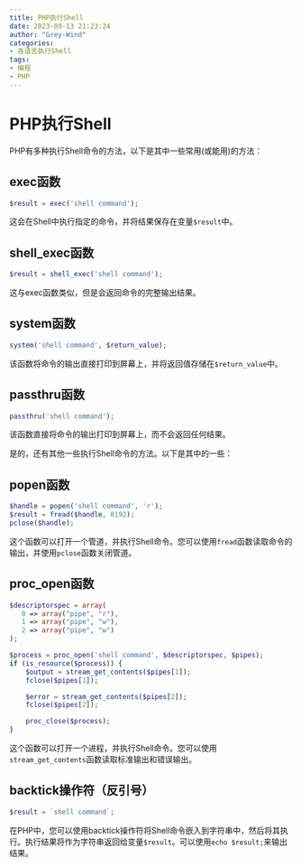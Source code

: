 ```yaml
---
title: PHP执行Shell
date: 2023-09-13 21:23:24
author: "Grey-Wind"
categories:
- 各语言执行Shell
tags:
- 编程
- PHP
---
```


# PHP执行Shell

PHP有多种执行Shell命令的方法，以下是其中一些常用(或能用)的方法：

## exec函数

```php
$result = exec('shell command');
```
这会在Shell中执行指定的命令，并将结果保存在变量`$result`中。

## shell_exec函数

```php
$result = shell_exec('shell command');
```
这与exec函数类似，但是会返回命令的完整输出结果。

## system函数

```php
system('shell command', $return_value);
```
该函数将命令的输出直接打印到屏幕上，并将返回值存储在`$return_value`中。

## passthru函数

```php
passthru('shell command');
```
该函数直接将命令的输出打印到屏幕上，而不会返回任何结果。

是的，还有其他一些执行Shell命令的方法。以下是其中的一些：

## popen函数

```php
$handle = popen('shell command', 'r');
$result = fread($handle, 8192);
pclose($handle);
```
这个函数可以打开一个管道，并执行Shell命令。您可以使用`fread`函数读取命令的输出，并使用`pclose`函数关闭管道。

## proc_open函数

```php
$descriptorspec = array(
   0 => array("pipe", "r"),  
   1 => array("pipe", "w"),  
   2 => array("pipe", "w")   
);

$process = proc_open('shell command', $descriptorspec, $pipes);
if (is_resource($process)) {
    $output = stream_get_contents($pipes[1]);
    fclose($pipes[1]);

    $error = stream_get_contents($pipes[2]);
    fclose($pipes[2]);

    proc_close($process);
}
```
这个函数可以打开一个进程，并执行Shell命令。您可以使用`stream_get_contents`函数读取标准输出和错误输出。

## backtick操作符（反引号）

```php
$result = `shell command`;
```
在PHP中，您可以使用backtick操作符将Shell命令嵌入到字符串中，然后将其执行。执行结果将作为字符串返回给变量`$result`。可以使用`echo $result;`来输出结果。
